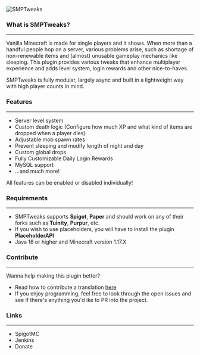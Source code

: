 ![SMPTweaks](https://files.noni.io/smptweaks_logo_320px.png)

### What is SMPTweaks?
___
Vanilla Minecraft is made for single players and it shows. When more than a handful people hop on a server, various problems arise, such as shortage of non-renewable items and (almost) unusable gameplay mechanics like sleeping.
This plugin provides various tweaks that enhance multiplayer experience and adds level system, login rewards and other nice-to-haves.

SMPTweaks is fully modular, largely async and built in a lightweight way with high player counts in mind.

### Features

---

- Server level system
- Custom death logic (Configure how much XP and what kind of items are dropped when a player dies)
- Adjustable mob spawn rates
- Prevent sleeping and modify length of night and day
- Custom global drops
- Fully Customizable Daily Login Rewards
- MySQL support
- ...and much more!

All features can be enabled or disabled individually!

### Requirements

---

- SMPTweaks supports **Spigot**, **Paper** and should work on any of their forks such as **Tuinity**, **Purpur**, etc.
- If you wish to use placeholders, you will have to install the plugin **PlaceholderAPI**
- Java 16 or higher and Minecraft version 1.17.X

### Contribute

---

Wanna help making this plugin better?
- Read how to contribute a translation [here](src/main/resources/lang/README.md)
- If you enjoy programming, feel free to look through the open issues and see if there's anything you'd ike to PR into the project.

### Links

---

- SpigotMC
- Jenkins
- Donate
